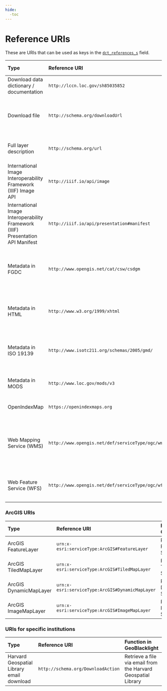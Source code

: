 ```yaml
---
hide:
  -toc
---
```


# Reference URIs

These are URIs that can be used as keys in the [`dct_references_s`](ogm-aardvark/references.md) field.

| Type                      | Reference URI    | Function in GeoBlacklight   |
|:--------------------------|:--------------|:-----------------------------|
| Download data dictionary / documentation | `http://lccn.loc.gov/sh85035852` | Link to download documentation |
| Download file | `http://schema.org/downloadUrl` | Link to download file (for multiple download links, [see below](#how-to-configure-multiple-download-links) |
| Full layer description | `http://schema.org/url` | View further descriptive information about the layer |
| International Image Interoperability Framework (IIIF) Image API | `http://iiif.io/api/image` | Load the image viewer using [Leaflet-IIIF](https://github.com/mejackreed/Leaflet-IIIF) |
| International Image Interoperability Framework (IIIF) Presentation API Manifest | `http://iiif.io/api/presentation#manifest` | View the IIIF manifest |
| Metadata in FGDC | `http://www.opengis.net/cat/csw/csdgm` | View structured metadata in FGDC standard expressed as XML |
| Metadata in HTML | `http://www.w3.org/1999/xhtml` | View structured metadata in any standard expressed as HTML |
| Metadata in ISO 19139 | `http://www.isotc211.org/schemas/2005/gmd/` | View structured metadata in ISO standard expressed as XML |
| Metadata in MODS | `http://www.loc.gov/mods/v3` | View structured metadata in MODS format |
| OpenIndexMap	            | `https://openindexmaps.org`	                    | Provide an index map preview   |
| Web Mapping Service (WMS) | `http://www.opengis.net/def/serviceType/ogc/wms` | Link to preview layer, inspect features, and download data (vector: KMZ, raster: GeoTIFF) |
| Web Feature Service (WFS) | `http://www.opengis.net/def/serviceType/ogc/wfs` | Link to download vectors (GeoJSON, shapefile) |

### ArcGIS URIs


| Type                      | Reference URI                                   | Function in GeoBlacklight               |
|:--------------------------|:------------------------------------------------|:----------------------------------------|
| ArcGIS FeatureLayer       | `urn:x-esri:serviceType:ArcGIS#FeatureLayer`    | Preview an ArcGIS FeatureLayer Service  |
| ArcGIS TiledMapLayer      | `urn:x-esri:serviceType:ArcGIS#TiledMapLayer`   | Preview an ArcGIS TiledMapLayer Service |
| ArcGIS DynamicMapLayer    | `urn:x-esri:serviceType:ArcGIS#DynamicMapLayer` | Preview an ArcGIS DynamicMapLayer Service |
| ArcGIS ImageMapLayer      | `urn:x-esri:serviceType:ArcGIS#ImageMapLayer`   | Previews a ArcGIS ImageMapLayer Service |

### URIs for specific institutions


| Type                      | Reference URI                                   | Function in GeoBlacklight               |
|:--------------------------|:------------------------------------------------|:----------------------------------------|
| Harvard Geospatial Library email download | `http://schema.org/DownloadAction` | Retrieve a file via email from the Harvard Geospatial Library |